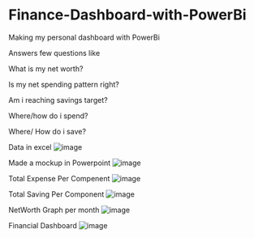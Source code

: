 # Finance-Dashboard-with-PowerBi

Making my personal dashboard with PowerBi

Answers few questions like

What is my net worth?

Is my net spending pattern right?

Am i reaching savings target?

Where/how do i spend?

Where/ How do i save?

Data in excel
![image](https://user-images.githubusercontent.com/51242225/173235167-ba998c50-3cf9-46f5-ac71-fd2e24a31d8c.png)


Made a mockup in Powerpoint
![image](https://user-images.githubusercontent.com/51242225/173235022-10a356c1-96bd-4582-acb7-6512b45b7a6c.png)

Total Expense Per Compenent
![image](https://user-images.githubusercontent.com/51242225/173235065-53b01542-9bc6-464d-9868-0a3117cb9462.png)

Total Saving Per Component
![image](https://user-images.githubusercontent.com/51242225/173235100-6b592cc9-0d51-49ac-8e06-d913b9b1870f.png)

NetWorth Graph per month
![image](https://user-images.githubusercontent.com/51242225/173235120-d7e6d716-869c-4004-9d06-51e591c435fc.png)

Financial Dashboard
![image](https://user-images.githubusercontent.com/51242225/173234994-e3070f44-fbaa-46bf-b134-5f69f2db1d7c.png)

